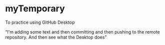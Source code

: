 # myTemporary
To practice using GitHub Desktop

“I'm adding some text and then committing and then pushing to the remote repository. And then see what the Desktop does”
